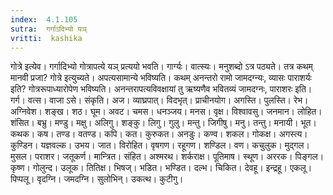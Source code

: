 ```yaml
---
index:  4.1.105
sutra:  गर्गाऽदिभ्यो यञ्
vritti:  kashika 
---
```


गोत्रे इत्येव। गर्गादिभ्यो गोत्रापत्ये यञ् प्रत्ययो भवति। गार्ग्यः। वात्स्यः। मनुशब्दो ऽत्र पठ्यते। तत्र कथम् मानवी प्रजा? गोत्रे इत्युच्यते। अपत्यसामान्ये भविष्यति। कथम् अनन्तरो रामो जामदग्न्यः, व्यासः पाराशर्यः इति? गोत्ररूपाध्यारोपेण भविष्यति। अनन्तरापत्यविवक्षायां तु ऋष्यणैव भवितव्यं जामदग्नः, पाराशरः इति। गर्ग। वत्स। वाजा ऽसे। संकृति। अज। व्याघ्रपात्। विदभृत्। प्राचीनयोग। अगस्ति। पुलस्ति। रेभ। अग्निवेश। शङ्ख। शठ। घूम। अवट। चमस। धनञ्जय। मनस। वृक्ष। विश्वावसु। जनमान। लोहित। शंसित। बभ्रु। मण्डु। मक्षु। अलिगु। शङ्कु। लिगु। गुलु। मन्तु। जिगीषु। मनु। तन्तु। मनायी। भूत। कथक। कष। तण्ड। वतण्ड। कपि। कत। कुरुकत। अनडुः। कण्व। शकल। गोकक्ष। अगस्त्य। कुण्डिन। यज्ञवल्क। उभय। जात। विरोहित। वृषगण। रहूगण। शण्डिल। वण। कचुलुक। मुद्गल। मुसल। पराशर। जतूकर्ण। मान्त्रित। संहित। अश्मरथ। शर्कराक्ष। पूतिमाष। स्थूण। अररक। पिङ्गल। कृष्ण। गोलुन्द। उलूक। तितिक्ष। भिषज्। भडित। भण्डित। दल्भ। चिकित। देवहू। इन्द्रहू। एकलू। पिप्पलू। वृदग्नि। जमदग्नि। सुलोभिन्। उकत्थ। कुटीगु।

